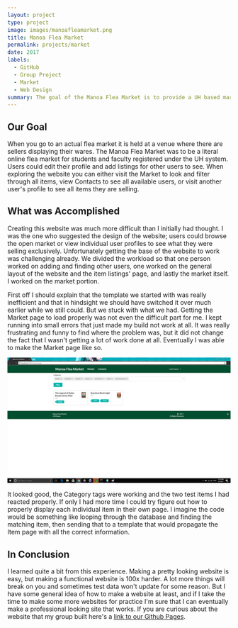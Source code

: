 ```yaml
---
layout: project
type: project
image: images/manoafleamarket.png
title: Manoa Flea Market
permalink: projects/market
date: 2017
labels:
  - GitHub
  - Group Project
  - Market
  - Web Design
summary: The goal of the Manoa Flea Market is to provide a UH based market system that allowed students and faculty to buy and sell their items.
---
```


## Our Goal

When you go to an actual flea market it is held at a venue where there are sellers displaying their wares. The Manoa Flea Market was to be a literal online flea market for students and faculty registered under the UH system. Users could edit their profile and add listings for other users to see. When exploring the website you can either visit the Market to look and filter through all items, view Contacts to see all available users, or visit another user's profile to see all items they are selling.

## What was Accomplished

Creating this website was much more difficult than I initially had thought. I was the one who suggested the design of the website; users could browse the open market or view individual user profiles to see what they were selling exclusively. Unfortunately getting the base of the website to work was challenging already. We divided the workload so that one person worked on adding and finding other users, one worked on the general layout of the website and the item listings' page, and lastly the market itself. I worked on the market portion.

First off I should explain that the template we started with was really inefficient and that in hindsight we should have switched it over much earlier while we still could. But we stuck with what we had. Getting the Market page to load properly was not even the difficult part for me. I kept running into small errors that just made my build not work at all. It was really frustrating and funny to find where the problem was, but it did not change the fact that I wasn't getting a lot of work done at all. Eventually I was able to make the Market page like so.

<img class="ui large image" src="../images/market.png">

It looked good, the Category tags were working and the two test items I had reacted properly. If only I had more time I could try figure out how to properly display each individual item in their own page. I imagine the code would be something like looping through the database and finding the matching item, then sending that to a template that would propagate the Item page with all the correct information.

## In Conclusion

I learned quite a bit from this experience. Making a pretty looking website is easy, but making a functional website is 100x harder. A lot more things will break on you and sometimes test data won't update for some reason. But I have some general idea of how to make a website at least, and if I take the time to make some more websites for practice I'm sure that I can eventually make a professional looking site that works. If you are curious about the website that my group built here's a <a href="https://manoa-flea-market.github.io/">link to our Github Pages</a>.